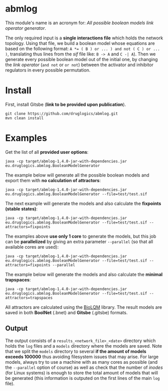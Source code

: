 # abmlog

This module's name is an acronym for: *All possible boolean models link operator generator*.

The only required input is a **single interactions file** which holds the network topology.
Using that file, we build a boolean model whose equations are based on the following format:
`A *= ( B ) or ... ) and not ( C ) or ... )`, translating thus lines from the *sif* file like: `B -> A` and `C -| A`).
Then we generate every possible boolean model out of the initial one, by changing the *link operator* (`and not` or 
`or not`) between the activator and inhibitor regulators in every possible permutation.

# Install

First, install Gitsbe (**link to be provided upon publication**).

```
git clone https://github.com/druglogics/abmlog.git
mvn clean install
```

# Examples

Get the list of all **provided user options**:
```shell script
java -cp target/abmlog-1.4.0-jar-with-dependencies.jar eu.druglogics.abmlog.BooleanModelGenerator
```

The example below will generate all the possible boolean models and export them with **no calculation of attractors**:
```
java -cp target/abmlog-1.4.0-jar-with-dependencies.jar eu.druglogics.abmlog.BooleanModelGenerator --file=test/test.sif
```

The next example will generate the models and also calculate the **fixpoints (stable states)**:
```
java -cp target/abmlog-1.4.0-jar-with-dependencies.jar eu.druglogics.abmlog.BooleanModelGenerator --file=test/test.sif --attractors=fixpoints
```

The examples above **use only 1 core** to generate the models, but this job can be **parallelized** by giving an extra parameter `--parallel` (so that all available cores are used):
```
java -cp target/abmlog-1.4.0-jar-with-dependencies.jar eu.druglogics.abmlog.BooleanModelGenerator --file=test/test.sif --attractors=fixpoints --parallel
```

The example below will generate the models and also calculate the **minimal trapspaces**:
```
java -cp target/abmlog-1.4.0-jar-with-dependencies.jar eu.druglogics.abmlog.BooleanModelGenerator --file=test/test.sif --attractors=trapspaces
```

All attractors are calculated using the [BioLQM](https://github.com/colomoto/bioLQM) library.
The result models are saved in both **BoolNet** (.bnet) and **Gitsbe** (.gitsbe) formats.

## Output 

The output consists of a `results_<network_file>_<date>` directory which holds the `log` files and a `models` directory where the models are saved. Note that we split the `models` directory to several **if the amount of models exceeds 100000** thus avoiding filesystem issues that may arise. For large models, always try to use a machine with as many cores as possible (and the `--parallel` option of course) as well as check that the number of *inodes* (for Linux systems) is enough to store the total amount of models that will be generated (this information is outputed on the first lines of the main `log` file).
 